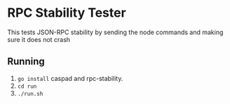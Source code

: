 # RPC Stability Tester
This tests JSON-RPC stability by sending the node commands and making sure it does not crash

## Running
 1. `go install` caspad and rpc-stability.
 2. `cd run`
 3. `./run.sh`


